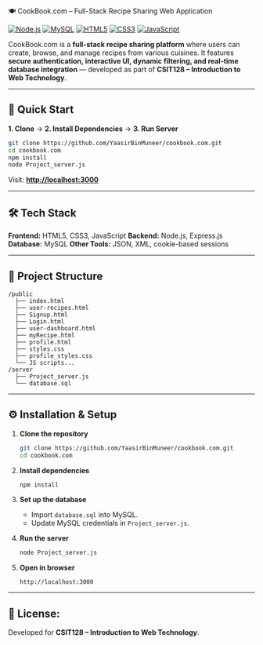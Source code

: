 🍽️ CookBook.com – Full-Stack Recipe Sharing Web Application

[![Node.js](https://img.shields.io/badge/Node.js-20.x-green?logo=node.js)](https://nodejs.org/)
[![MySQL](https://img.shields.io/badge/MySQL-8.x-blue?logo=mysql)](https://www.mysql.com/)
[![HTML5](https://img.shields.io/badge/HTML5-orange?logo=html5)](https://developer.mozilla.org/docs/Web/HTML)
[![CSS3](https://img.shields.io/badge/CSS3-blue?logo=css3)](https://developer.mozilla.org/docs/Web/CSS)
[![JavaScript](https://img.shields.io/badge/JavaScript-yellow?logo=javascript)](https://developer.mozilla.org/docs/Web/JavaScript)

CookBook.com is a **full-stack recipe sharing platform** where users can create, browse, and manage recipes from various cuisines.
It features **secure authentication, interactive UI, dynamic filtering, and real-time database integration** — developed as part of **CSIT128 – Introduction to Web Technology**.

---

## 🚀 Quick Start

**1. Clone** → **2. Install Dependencies** → **3. Run Server**

```bash
git clone https://github.com/YaasirBinMuneer/cookbook.com.git
cd cookbook.com
npm install
node Project_server.js
```

Visit: **[http://localhost:3000](http://localhost:3000)**

---

## 🛠️ Tech Stack

**Frontend:** HTML5, CSS3, JavaScript
**Backend:** Node.js, Express.js
**Database:** MySQL
**Other Tools:** JSON, XML, cookie-based sessions

---

## 📂 Project Structure

```
/public
  ├── index.html
  ├── user-recipes.html
  ├── Signup.html
  ├── Login.html
  ├── user-dashboard.html
  ├── myRecipe.html
  ├── profile.html
  ├── styles.css
  ├── profile_styles.css
  └── JS scripts...
/server
  ├── Project_server.js
  └── database.sql
```

---

## ⚙️ Installation & Setup

1. **Clone the repository**

   ```bash
   git clone https://github.com/YaasirBinMuneer/cookbook.com.git
   cd cookbook.com
   ```

2. **Install dependencies**

   ```bash
   npm install
   ```

3. **Set up the database**

   * Import `database.sql` into MySQL.
   * Update MySQL credentials in `Project_server.js`.

4. **Run the server**

   ```bash
   node Project_server.js
   ```

5. **Open in browser**

   ```
   http://localhost:3000
   ```

---

## 📜 License: 
Developed for **CSIT128 – Introduction to Web Technology**.


